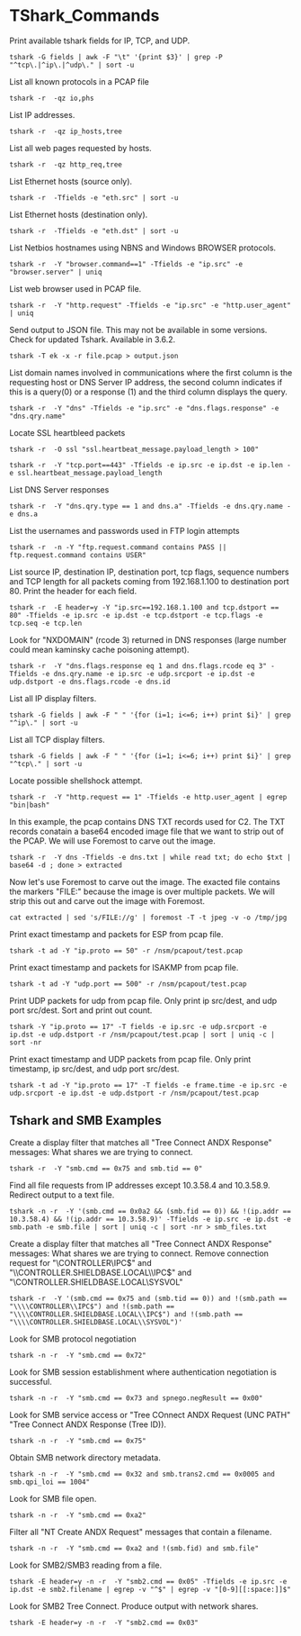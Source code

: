 # TShark_Commands

Print available tshark fields for IP, TCP, and UDP.
<pre><code>tshark -G fields | awk -F "\t" '{print $3}' | grep -P "^tcp\.|^ip\.|^udp\." | sort -u</code></pre>

List all known protocols in a PCAP file
<pre><code>tshark -r <file.pcap> -qz io,phs</code></pre>

List IP addresses.
<pre><code>tshark -r <file.pcap> -qz ip_hosts,tree</code></pre>

List all web pages requested by hosts.
<pre><code>tshark -r <file.pcap> -qz http_req,tree</code></pre>

List Ethernet hosts (source only).
<pre><code>tshark -r <file.pcap> -Tfields -e "eth.src" | sort -u</code></pre>

List Ethernet hosts (destination only).
<pre><code>tshark -r <file.pcap> -Tfields -e "eth.dst" | sort -u</code></pre>

List Netbios hostnames using NBNS and Windows BROWSER protocols.
<pre><code>tshark -r <file.pcap> -Y "browser.command==1" -Tfields -e "ip.src" -e "browser.server" | uniq</code></pre>

List web browser used in PCAP file.
<pre><code>tshark -r <file.pcap> -Y "http.request" -Tfields -e "ip.src" -e "http.user_agent" | uniq</code></pre>

Send output to JSON file. This may not be available in some versions. Check for updated Tshark. Available in 3.6.2.
<pre><code>tshark -T ek -x -r file.pcap > output.json</code></pre>

List domain names involved in communications where the first column is the requesting host or DNS Server IP address, the second column indicates if this is a query(0) or a response (1) and the third column displays the query.
<pre><code>tshark -r <file.pcap> -Y "dns" -Tfields -e "ip.src" -e "dns.flags.response" -e "dns.qry.name"</code></pre>

Locate SSL heartbleed packets
<pre><code>tshark -r <file.pcap> -O ssl "ssl.heartbeat_message.payload_length > 100"</code></pre>
<pre><code>tshark -r <file.pcap> -Y "tcp.port==443" -Tfields -e ip.src -e ip.dst -e ip.len -e ssl.heartbeat_message.payload_length</code></pre>

List DNS Server responses
<pre><code>tshark -r <file.pcap> -Y "dns.qry.type == 1 and dns.a" -Tfields -e dns.qry.name -e dns.a</code></pre>

List the usernames and passwords used in FTP login attempts
<pre><code>tshark -r <file.pcap> -n -Y "ftp.request.command contains PASS || ftp.request.command contains USER"</code></pre>

List source IP, destination IP, destination port, tcp flags, sequence numbers and TCP length for all packets coming from 192.168.1.100 to destination port 80. Print the header for each field.
<pre><code>tshark -r <file.pcap> -E header=y -Y "ip.src==192.168.1.100 and tcp.dstport == 80" -Tfields -e ip.src -e ip.dst -e tcp.dstport -e tcp.flags -e tcp.seq -e tcp.len</code></pre>

Look for "NXDOMAIN" (rcode 3) returned in DNS responses (large number could mean kaminsky cache poisoning attempt).
<pre><code>tshark -r <file.pcap> -Y "dns.flags.response eq 1 and dns.flags.rcode eq 3" -Tfields -e dns.qry.name -e ip.src -e udp.srcport -e ip.dst -e udp.dstport -e dns.flags.rcode -e dns.id</code></pre>

List all IP display filters.
<pre><code>tshark -G fields | awk -F " " '{for (i=1; i<=6; i++) print $i}' | grep "^ip\." | sort -u</code></pre>

 List all TCP display filters.
<pre><code>tshark -G fields | awk -F " " '{for (i=1; i<=6; i++) print $i}' | grep "^tcp\." | sort -u</code></pre>

Locate possible shellshock attempt.
<pre><code>tshark -r <file.pcap> -Y "http.request == 1" -Tfields -e http.user_agent | egrep "bin|bash"</code></pre>

In this example, the pcap contains DNS TXT records used for C2. The TXT records conatain a base64 encoded image file that we want to strip out of the PCAP. We will use Foremost to carve out the image.
<pre><code>tshark -r <file.pcap> -Y dns -Tfields -e dns.txt | while read txt; do echo $txt | base64 -d ; done > extracted</code></pre>
Now let's use Foremost to carve out the image. The exacted file contains the markers "FILE:" because the image is over multiple packets. We will strip this out and carve out the image with Foremost.
<pre><code>cat extracted | sed 's/FILE://g' | foremost -T -t jpeg -v -o /tmp/jpg</code></pre>

Print exact timestamp and packets for ESP from pcap file.
<pre><code>tshark -t ad -Y "ip.proto == 50" -r /nsm/pcapout/test.pcap</code></pre>

Print exact timestamp and packets for ISAKMP from pcap file.
<pre><code>tshark -t ad -Y "udp.port == 500" -r /nsm/pcapout/test.pcap</code></pre>

Print UDP packets for udp from pcap file. Only print ip src/dest, and udp port src/dest. Sort and print out count.
<pre><code>tshark -Y "ip.proto == 17" -T fields -e ip.src -e udp.srcport -e ip.dst -e udp.dstport -r /nsm/pcapout/test.pcap | sort | uniq -c | sort -nr</code></pre>

Print exact timestamp and UDP packets from pcap file. Only print timestamp, ip src/dest, and udp port src/dest.
<pre><code>tshark -t ad -Y "ip.proto == 17" -T fields -e frame.time -e ip.src -e udp.srcport -e ip.dst -e udp.dstport -r /nsm/pcapout/test.pcap</code></pre>

## Tshark and SMB Examples

Create a display filter that matches all "Tree Connect  ANDX Response" messages: What shares we are trying to connect.
<pre><code>tshark -r <file.pcap> -Y "smb.cmd == 0x75 and smb.tid == 0"</code></pre>

Find all file requests from IP addresses except 10.3.58.4 and 10.3.58.9. Redirect output to a text file.
<pre><code>tshark -n -r <file.pcap> -Y '(smb.cmd == 0x0a2 && (smb.fid == 0)) && !(ip.addr == 10.3.58.4) && !(ip.addr == 10.3.58.9)' -Tfields -e ip.src -e ip.dst -e smb.path -e smb.file | sort | uniq -c | sort -nr > smb_files.txt</code></pre>

Create a display filter that matches all "Tree Connect  ANDX Response" messages: What shares we are trying to connect. Remove connection request for "\\CONTROLLER\\IPC$" and "\\CONTROLLER.SHIELDBASE.LOCAL\\IPC$" and "\\CONTROLLER.SHIELDBASE.LOCAL\\SYSVOL"
<pre><code>tshark -r <file.pcap> -Y '(smb.cmd == 0x75 and (smb.tid == 0)) and !(smb.path == "\\\\CONTROLLER\\IPC$") and !(smb.path == "\\\\CONTROLLER.SHIELDBASE.LOCAL\\IPC$") and !(smb.path == "\\\\CONTROLLER.SHIELDBASE.LOCAL\\SYSVOL")'</code></pre>

Look for SMB protocol negotiation
<pre><code>tshark -n -r <file.pcap> -Y "smb.cmd == 0x72"</code></pre>

Look for SMB session establishment where authentication negotiation is successful.
<pre><code>tshark -n -r <file.pcap> -Y "smb.cmd == 0x73 and spnego.negResult == 0x00"</code></pre>

Look for SMB service access or "Tree COnnect ANDX Request (UNC PATH" "Tree Connect ANDX Response (Tree ID)).
<pre><code>tshark -n -r <file.pcap> -Y "smb.cmd == 0x75"</code></pre>

Obtain SMB network directory metadata.
<pre><code>tshark -n -r <file.pcap> -Y "smb.cmd == 0x32 and smb.trans2.cmd == 0x0005 and smb.qpi_loi == 1004"</code></pre>

Look for SMB file open.
<pre><code>tshark -n -r <file.pcap> -Y "smb.cmd == 0xa2"</code></pre>

Filter all "NT Create ANDX Request" messages that contain a filename.
<pre><code>tshark -n -r <file.pcap> -Y "smb.cmd == 0xa2 and !(smb.fid) and smb.file"</code></pre>

Look for SMB2/SMB3 reading from a file.
<pre><code>tshark -E header=y -n -r <file.pcap> -Y "smb2.cmd == 0x05" -Tfields -e ip.src -e ip.dst -e smb2.filename | egrep -v "^$" | egrep -v "[0-9][[:space:]]$"</code></pre>

Look for SMB2 Tree Connect. Produce output with network shares.
<pre><code>tshark -E header=y -n -r <file.pcap> -Y "smb2.cmd == 0x03"</code></pre>

